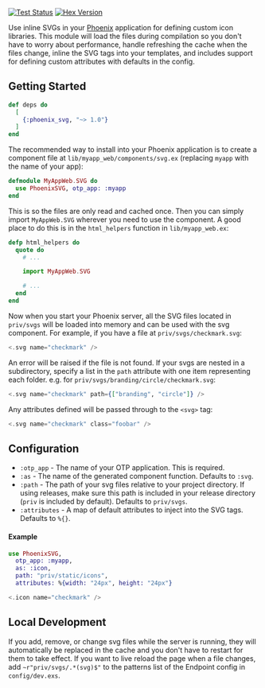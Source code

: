 <a href="https://github.com/jsonmaur/phoenix-svg/actions/workflows/test.yml"><img alt="Test Status" src="https://img.shields.io/github/actions/workflow/status/jsonmaur/phoenix-svg/test.yml?label=&style=for-the-badge&logo=github"></a> <a href="https://hexdocs.pm/phoenix_svg/"><img alt="Hex Version" src="https://img.shields.io/hexpm/v/phoenix_svg?style=for-the-badge&label=&logo=elixir" /></a>

Use inline SVGs in your [Phoenix](https://www.phoenixframework.org) application for defining custom icon libraries. This module will load the files during compilation so you don't have to worry about performance, handle refreshing the cache when the files change, inline the SVG tags into your templates, and includes support for defining custom attributes with defaults in the config.

## Getting Started

```elixir
def deps do
  [
    {:phoenix_svg, "~> 1.0"}
  ]
end
```

The recommended way to install into your Phoenix application is to create a component file at `lib/myapp_web/components/svg.ex` (replacing `myapp` with the name of your app):

```elixir
defmodule MyAppWeb.SVG do
  use PhoenixSVG, otp_app: :myapp
end
```

This is so the files are only read and cached once. Then you can simply import `MyAppWeb.SVG` wherever you need to use the component. A good place to do this is in the `html_helpers` function in `lib/myapp_web.ex`:

```elixir
defp html_helpers do
  quote do
    # ...

    import MyAppWeb.SVG

    # ...
  end
end
```

Now when you start your Phoenix server, all the SVG files located in `priv/svgs` will be loaded into memory and can be used with the svg component. For example, if you have a file at `priv/svgs/checkmark.svg`:

```heex
<.svg name="checkmark" />
```

An error will be raised if the file is not found. If your svgs are nested in a subdirectory, specify a list in the `path` attribute with one item representing each folder. e.g. for `priv/svgs/branding/circle/checkmark.svg`:

```heex
<.svg name="checkmark" path={["branding", "circle"]} />
```

Any attributes defined will be passed through to the `<svg>` tag:

```heex
<.svg name="checkmark" class="foobar" />
```

## Configuration

* `:otp_app` - The name of your OTP application. This is required.
* `:as` - The name of the generated component function. Defaults to `:svg`.
* `:path` - The path of your svg files relative to your project directory. If using releases, make sure this path is included in your release directory (`priv` is included by default). Defaults to `priv/svgs`.
* `:attributes` - A map of default attributes to inject into the SVG tags. Defaults to `%{}`.

#### Example

```elixir
use PhoenixSVG,
  otp_app: :myapp,
  as: :icon,
  path: "priv/static/icons",
  attributes: %{width: "24px", height: "24px"}
```

```heex
<.icon name="checkmark" />
```

## Local Development

If you add, remove, or change svg files while the server is running, they will automatically be replaced in the cache and you don't have to restart for them to take effect. If you want to live reload the page when a file changes, add `~r"priv/svgs/.*(svg)$"` to the patterns list of the Endpoint config in `config/dev.exs`.
